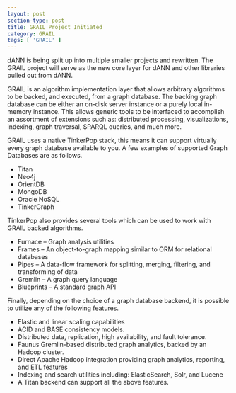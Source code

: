 ```yaml
---
layout: post
section-type: post
title: GRAIL Project Initiated
category: GRAIL
tags: [ 'GRAIL' ]
---
```


dANN is being split up into multiple smaller projects and rewritten. The GRAIL project will serve as the new core layer for dANN and other libraries pulled out from dANN.

GRAIL is an algorithm implementation layer that allows arbitrary algorithms to be backed, and executed, from a graph database. The backing graph database can be either an on-disk server instance or a purely local in-memory instance. This allows generic tools to be interfaced to accomplish an assortment of extensions such as: distributed processing, visualizations, indexing, graph traversal, SPARQL queries, and much more.

GRAIL uses a native TinkerPop stack, this means it can support virtually every graph database available to you. A few examples of supported Graph Databases are as follows.

* Titan
* Neo4j
* OrientDB
* MongoDB
* Oracle NoSQL
* TinkerGraph

TinkerPop also provides several tools which can be used to work with GRAIL backed algorithms.

* Furnace – Graph analysis utilities
* Frames – An object-to-graph mapping similar to ORM for relational databases
* Pipes – A data-flow framework for splitting, merging, filtering, and transforming of data
* Gremlin – A graph query language
* Blueprints – A standard graph API

Finally, depending on the choice of a graph database backend, it is possible to utilize any of the following features.

* Elastic and linear scaling capabilities
* ACID and BASE consistency models.
* Distributed data, replication, high availability, and fault tolerance.
* Faunus Gremlin-based distributed graph analytics, backed by an Hadoop cluster.
* Direct Apache Hadoop integration providing graph analytics, reporting, and ETL features
* Indexing and search utilities including: ElasticSearch, Solr, and Lucene
* A Titan backend can support all the above features.
